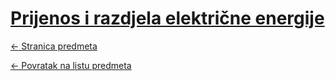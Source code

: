 # [Prijenos i razdjela električne energije](https://www.github.com/studosi-fer/PREE)
[<- Stranica predmeta](https://www.fer.unizg.hr/predmet/pree)

[<- Povratak na listu predmeta](https://www.github.com/studosi/FER)